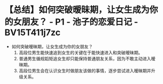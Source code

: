 # 【总结】如何突破暧昧期，让女生成为你的女朋友？ - P1 - 池子的恋爱日记 - BV15T411j7zc

-   如何突破暧昧期，让女生成为你的女朋友？
    1.  高段位男生能快速追到女生的关键在于能快速进入和突破暧昧期。
    2.  普通男生循规蹈矩追女生却只能保持普通朋友关系，因为不敢主动进入暧昧期。
    3.  高段位男生会在认识女生时做朋友该做的事情，逐步尝试进入暧昧期并升级关系。